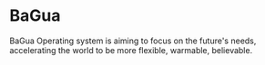 # BaGua
BaGua Operating system is aiming to focus on the future's needs, accelerating the world to be more flexible, warmable, believable.
